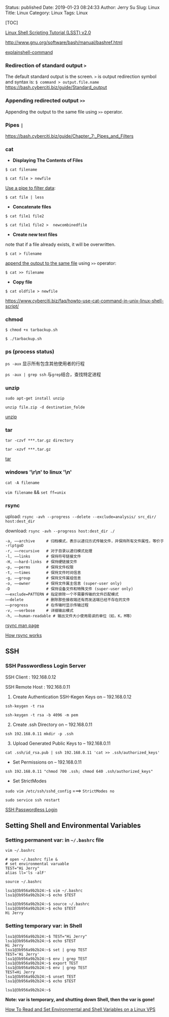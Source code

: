 Status: published
Date:  2019-01-23 08:24:33
Author: Jerry Su
Slug: Linux
Title: Linux
Category: Linux
Tags: Linux

[TOC]

[Linux Shell Scripting Tutorial (LSST) v2.0](https://bash.cyberciti.biz/guide/Main_Page)

http://www.gnu.org/software/bash/manual/bashref.html

[explainshell-command](https://www.explainshell.com/)


### Redirection of standard output `>`

The default standard output is the screen.
`>` is output redirection symbol and syntax is:
`$ command > output.file.name`
https://bash.cyberciti.biz/guide/Standard_output

### Appending redirected output `>>`

Appending the output to the same file using `>>` operator.

### Pipes `|`

https://bash.cyberciti.biz/guide/Chapter_7:_Pipes_and_Filters

### cat

- **Displaying The Contents of Files**

`$ cat filename`

`$ cat file > newfile`

[Use a pipe to filter data](https://bash.cyberciti.biz/guide/Pipes):

`$ cat file | less`

- **Concatenate files**

`$ cat file1 file2`

`$ cat file1 file2 >  newcombinedfile`

- **Create new text files**

 note that if a file already exists, it will be overwritten. 
 
`$ cat > filename`

[append the output to the same file](https://bash.cyberciti.biz/guide/Appending_redirected_output) using `>>` operator:

`$ cat >> filename`

- **Copy file**

`$ cat oldfile > newfile`

https://www.cyberciti.biz/faq/howto-use-cat-command-in-unix-linux-shell-script/

### chmod

`$ chmod +x tarbackup.sh`

`$ ./tarbackup.sh`

### ps (process status)

`ps -aux` 显示所有包含其他使用者的行程

`ps -aux | grep ssh` 与`grep`结合，查找特定进程

### unzip

`sudo apt-get install unzip`

`unzip file.zip -d destination_folde`

[unzip](https://askubuntu.com/questions/86849/how-to-unzip-a-zip-file-from-the-terminal)

### tar

`tar -czvf ***.tar.gz directory`

`tar -xzvf ***.tar.gz`

[tar](https://www.cnblogs.com/52linux/archive/2012/03/04/2379738.html)

### windows '\r\n' to linux '\n'

`cat -A filename`

`vim filename` && `set ff=unix`

### rsync

upload: `rsync -avh --progress --delete --exclude=analysis/ src_dir/ host:dest_dir`

download: `rsync -avh --progress host:dest_dir ./`

```
-a, ––archive	  # 归档模式，表示以递归方式传输文件，并保持所有文件属性，等价于 -rlptgoD
-r, ––recursive	  # 对子目录以递归模式处理
-l, ––links	      # 保持符号链接文件
-H, ––hard-links  # 保持硬链接文件
-p, ––perms	      # 保持文件权限
-t, ––times	      # 保持文件时间信息
-g, ––group	      # 保持文件属组信息
-o, ––owner	      # 保持文件属主信息 (super-user only)
-D	              # 保持设备文件和特殊文件 (super-user only)
––exclude=PATTERN #	指定排除一个不需要传输的文件匹配模式
––delete	      # 删除那些接收端还有而发送端已经不存在的文件
––progress	      # 在传输时显示传输过程
-v, ––verbose	  # 详细输出模式
-h, ––human-readable # 输出文件大小使用易读的单位（如，K，M等）

```

[rsync man page](https://download.samba.org/pub/rsync/rsync.html)

[How rsync works](https://rsync.samba.org/how-rsync-works.html)

## SSH

### SSH Passwordless Login Server

SSH Client : 192.168.0.12

SSH Remote Host : 192.168.0.11

1. Create Authentication SSH-Kegen Keys on – 192.168.0.12

`ssh-keygen -t rsa`

`ssh-keygen -t rsa -b 4096 -m pem`

2. Create .ssh Directory on – 192.168.0.11

`ssh 192.168.0.11 mkdir -p .ssh`

3. Upload Generated Public Keys to – 192.168.0.11

`cat .ssh/id_rsa.pub | ssh 192.168.0.11 'cat >> .ssh/authorized_keys'`

- Set Permissions on – 192.168.0.11

`ssh 192.168.0.11 "chmod 700 .ssh; chmod 640 .ssh/authorized_keys"`

- Set StrictModes

`sudo vim /etc/ssh/sshd_config` ===> `StrictModes no`

`sudo service ssh restart`

[SSH Passwordless Login](https://www.tecmint.com/ssh-passwordless-login-using-ssh-keygen-in-5-easy-steps/)

## Setting Shell and Environmental Variables 

### Setting permanent var: in `~/.bashrc` file

`vim ~/.bashrc`

```
# open ~/.bashrc file &
# set environmental varuable
TEST="Hi Jerry"
alias ll='ls -alF'
```

`source ~/.bashrc`

```
lsu1@3b956a9b2b24:~$ vim ~/.bashrc
lsu1@3b956a9b2b24:~$ echo $TEST

lsu1@3b956a9b2b24:~$ source ~/.bashrc
lsu1@3b956a9b2b24:~$ echo $TEST
Hi Jerry
```

### Setting temporary var: in Shell

```
lsu1@3b956a9b2b24:~$ TEST="Hi Jerry"
lsu1@3b956a9b2b24:~$ echo $TEST
Hi Jerry
lsu1@3b956a9b2b24:~$ set | grep TEST
TEST='Hi Jerry'
lsu1@3b956a9b2b24:~$ env | grep TEST
lsu1@3b956a9b2b24:~$ export TEST
lsu1@3b956a9b2b24:~$ env | grep TEST
TEST=Hi Jerry
lsu1@3b956a9b2b24:~$ unset TEST
lsu1@3b956a9b2b24:~$ echo $TEST

lsu1@3b956a9b2b24:~$
```
**Note: var is temporary, and shutting down Shell, then the var is gone!**

[How To Read and Set Environmental and Shell Variables on a Linux VPS](https://www.digitalocean.com/community/tutorials/how-to-read-and-set-environmental-and-shell-variables-on-a-linux-vps)